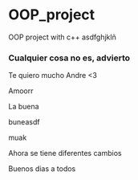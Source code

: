 # OOP_project

OOP project with c++
asdfghjklñ

### Cualquier cosa no es, advierto

Te quiero mucho Andre <3

Amoorr

La buena

buneasdf

muak

Ahora se tiene diferentes cambios

Buenos dias a todos
